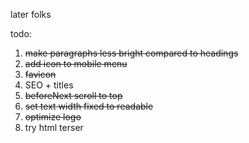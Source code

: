 later folks


todo:

1. ~~make paragraphs less bright compared to headings~~
2. ~~add icon to mobile menu~~
3. ~~favicon~~
4. SEO + titles
5. ~~beforeNext scroll to top~~
6. ~~set text width fixed to readable~~
7. ~~optimize logo~~
8. try html terser

